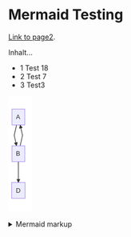 # Mermaid Testing

[Link to page2](./page2.md).

Inhalt...
* 1 Test 18
* 2 Test 7
* 3 Test3

<!-- generated by mermaid compile action - START -->
![~mermaid diagram 1~](/../assets/images/docs_index-md-1.png)
<details>
  <summary>Mermaid markup</summary>

```mermaid
graph TD;
    A-->B;
    B-->A;
    B-->D;
```

</details>
<!-- generated by mermaid compile action - END -->

